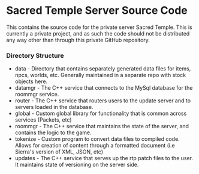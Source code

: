 # Sacred Temple Server Source Code

This contains the source code for the private server Sacred Temple. This is currently a private project, and as such the code should not be distributed any way other than through this private GitHub repository. 

### Directory Structure
* data - Directory that contains separately generated data files for items, npcs, worlds, etc. Generally maintained in a separate repo with stock objects here.
* datamgr - The C++ service that connects to the MySql database for the roommgr service.
* router - The C++ service that routers users to the update server and to servers loaded in the database.
* global - Custom global library for functionality that is common across services (Packets, etc)
* roommgr - The C++ service that maintains the state of the server, and contains the logic to the game.
* tokenize - Custom program to convert data files to compiled code. Allows for creation of content through a formatted document (i.e Sierra's version of XML, JSON, etc)
* updates - The C++ service that serves up the rtp patch files to the user. It maintains state of versioning on the server side.